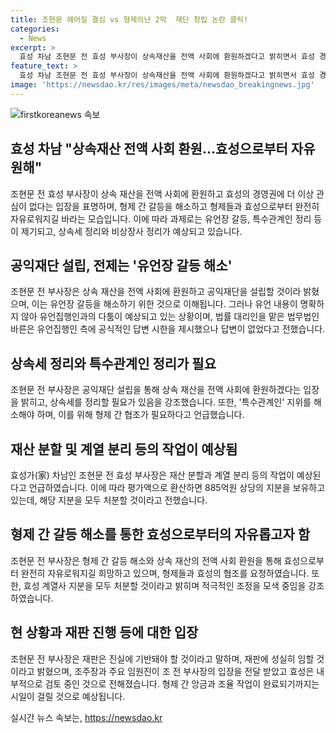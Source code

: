 ```yaml
---
title: 조현문 헤어질 결심 vs 형제의난 2막  재단 창립 논란 클릭!
categories:
  - News
excerpt: >
  효성 차남 조현문 전 효성 부사장이 상속재산을 전액 사회에 환원하겠다고 밝히면서 효성 경영권에서 물러난다는 입장을 재확인했다. 그러나 유언장 갈등과 특수관계인 정리 등의 과제는 여전한 상황이며, 상속세 정리와 공정거래법상 계열 분리 절차도 해결해야 한다. 요구한 비상장사 지분 정리 등 형제 간 조율 작업에는 시일이 걸릴 것으로 보인다. 9월까지 상속세를 정리해야 하며, 조 전 부사장은 특수관계인 지위를 해소한 뒤에야 효성으로부터 완전히 자유로워질 수 있을 것으로 전망된다.
feature_text: >
  효성 차남 조현문 전 효성 부사장이 상속재산을 전액 사회에 환원하겠다고 밝히면서 효성 경영권에서 물러난다는 입장을 재확인했다. 그러나 유언장 갈등과 특수관계인 정리 등의 과제는 여전한 상황이며, 상속세 정리와 공정거래법상 계열 분리 절차도 해결해야 한다. 요구한 비상장사 지분 정리 등 형제 간 조율 작업에는 시일이 걸릴 것으로 보인다. 9월까지 상속세를 정리해야 하며, 조 전 부사장은 특수관계인 지위를 해소한 뒤에야 효성으로부터 완전히 자유로워질 수 있을 것으로 전망된다.
image: 'https://newsdao.kr/res/images/meta/newsdao_breakingnews.jpg'
---
```


<p><img src="https://newsdao.kr/res/images/meta/newsdao_breakingnews.jpg" alt="firstkoreanews 속보" /></p>

<h2 data-ke-size="size26">효성 차남 "상속재산 전액 사회 환원…효성으로부터 자유 원해"</h2>

<p data-ke-size="size16">조현문 전 효성 부사장이 상속 재산을 전액 사회에 환원하고 효성의 경영권에 더 이상 관심이 없다는 입장을 표명하며, 형제 간 갈등을 해소하고 형제들과 효성으로부터 완전히 자유로워지길 바라는 모습입니다. 이에 따라 과제로는 유언장 갈등, 특수관계인 정리 등이 제기되고, 상속세 정리와 비상장사 정리가 예상되고 있습니다.</p>

<h2 data-ke-size="size26">공익재단 설립, 전제는 '유언장 갈등 해소'</h2>

<p data-ke-size="size16">조현문 전 부사장은 상속 재산을 전액 사회에 환원하고 공익재단을 설립할 것이라 밝혔으며, 이는 유언장 갈등을 해소하기 위한 것으로 이해됩니다. 그러나 유언 내용이 명확하지 않아 유언집행인과의 다툼이 예상되고 있는 상황이며, 법률 대리인을 맡은 법무법인 바른은 유언집행인 측에 공식적인 답변 시한을 제시했으나 답변이 없었다고 전했습니다.</p>

<h2 data-ke-size="size26">상속세 정리와 특수관계인 정리가 필요</h2>

<p data-ke-size="size16">조현문 전 부사장은 공익재단 설립을 통해 상속 재산을 전액 사회에 환원하겠다는 입장을 밝히고, 상속세를 정리할 필요가 있음을 강조했습니다. 또한, '특수관계인' 지위를 해소해야 하며, 이를 위해 형제 간 협조가 필요하다고 언급했습니다.</p>

<h2 data-ke-size="size26">재산 분할 및 계열 분리 등의 작업이 예상됨</h2>

<p data-ke-size="size16">효성가(家) 차남인 조현문 전 효성 부사장은 재산 분할과 계열 분리 등의 작업이 예상된다고 언급하였습니다. 이에 따라 평가액으로 환산하면 885억원 상당의 지분을 보유하고 있는데, 해당 지분을 모두 처분할 것이라고 전했습니다. </p>

<h2 data-ke-size="size26">형제 간 갈등 해소를 통한 효성으로부터의 자유롭고자 함</h2>

<p data-ke-size="size16">조현문 전 부사장은 형제 간 갈등 해소와 상속 재산의 전액 사회 환원을 통해 효성으로부터 완전히 자유로워지길 희망하고 있으며, 형제들과 효성의 협조를 요청하였습니다. 또한, 효성 계열사 지분을 모두 처분할 것이라고 밝히며 적극적인 조정을 모색 중임을 강조하였습니다.</p>

<h2 data-ke-size="size26">현 상황과 재판 진행 등에 대한 입장</h2>

<p data-ke-size="size16">조현문 전 부사장은 재판은 진실에 기반돼야 할 것이라고 말하며, 재판에 성실히 임할 것이라고 밝혔으며, 조주장과 주요 임원진이 조 전 부사장의 입장을 전달 받았고 효성은 내부적으로 검토 중인 것으로 전해졌습니다. 형제 간 앙금과 조율 작업이 완료되기까지는 시일이 걸릴 것으로 예상됩니다.</p>
실시간 뉴스 속보는, <a href="https://newsdao.kr" rel="dofollow">https://newsdao.kr</a>


